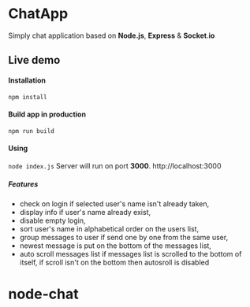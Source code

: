 # ChatApp
Simply chat application based on **Node.js**, **Express** & **Socket**.**io** 

## Live demo

#### Installation

`npm install`

#### Build app in production
`npm run build`

#### Using
`node index.js`
Server will run on port **3000**. http://localhost:3000

##### Features
- check on login if selected user's name isn't already taken,
- display info if user's name already exist,
- disable empty login,
- sort user's name in alphabetical order on the users list,
- group messages to user if send one by one from the same user,
- newest message is put on the bottom of the messages list,
- auto scroll messages list if messages list is scrolled to the bottom of itself, if scroll isn't on the bottom then autosroll is disabled



# node-chat
